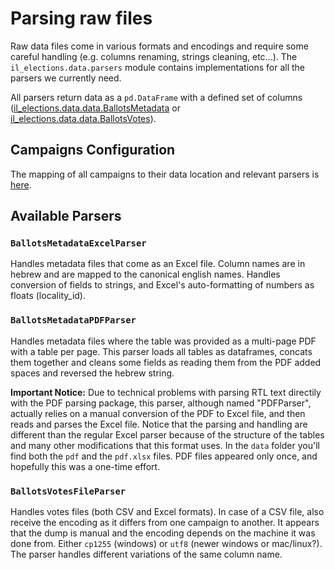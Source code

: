 # Parsing raw files

Raw data files come in various formats and encodings and require some careful handling (e.g. columns renaming, strings cleaning, etc...). The `il_elections.data.parsers` module contains implementations for all the parsers we currently need.

All parsers return data as a `pd.DataFrame` with a defined set of columns ([il_elections.data.data.BallotsMetadata](/il_elections/data/data.py) or [il_elections.data.data.BallotsVotes](/il_elections/data/data.py)).


## Campaigns Configuration

The mapping of all campaigns to their data location and relevant parsers is [here](/config/preprocessing_config.yaml).

## Available Parsers

### `BallotsMetadataExcelParser`

Handles metadata files that come as an Excel file. Column names are in hebrew and are mapped to the
canonical english names. Handles conversion of fields to strings, and Excel's auto-formatting of
numbers as floats (locality_id).

### `BallotsMetadataPDFParser`

Handles metadata files where the table was provided as a multi-page PDF with a table per page.
This parser loads all tables as dataframes, concats them together and cleans some fields as reading
them from the PDF added spaces and reversed the hebrew string.

**Important Notice:** Due to technical problems with parsing RTL text directily with the PDF parsing
package, this parser, although named "PDFParser", actually relies on a manual conversion of the PDF
to Excel file, and then reads and parses the Excel file. Notice that the parsing and handling are
different than the regular Excel parser because of the structure of the tables and many other
modifications that this format uses. In the `data` folder you'll find both the `pdf` and the
`pdf.xlsx` files. PDF files appeared only once, and hopefully this was a one-time effort.

### `BallotsVotesFileParser`

Handles votes files (both CSV and Excel formats). In case of a CSV file, also receive the encoding
as it differs from one campaign to another. It appears that the dump is manual and the encoding
depends on the machine it was done from. Either `cp1255` (windows) or `utf8` (newer windows or
mac/linux?). The parser handles different variations of the same column name.
